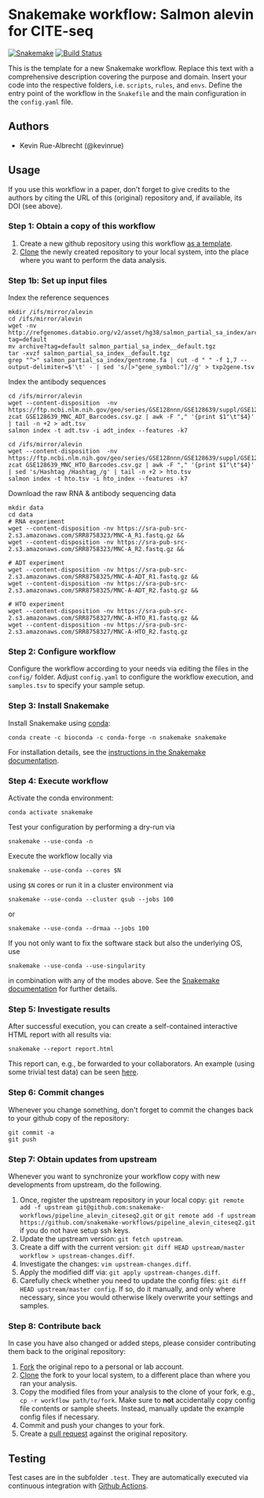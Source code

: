 # Snakemake workflow: Salmon alevin for CITE-seq

[![Snakemake](https://img.shields.io/badge/snakemake-≥5.7.0-brightgreen.svg)](https://snakemake.bitbucket.io)
[![Build Status](https://travis-ci.org/snakemake-workflows/pipeline_alevin_citeseq2.svg?branch=master)](https://travis-ci.org/snakemake-workflows/pipeline_alevin_citeseq2)

This is the template for a new Snakemake workflow. Replace this text with a comprehensive description covering the purpose and domain.
Insert your code into the respective folders, i.e. `scripts`, `rules`, and `envs`. Define the entry point of the workflow in the `Snakefile` and the main configuration in the `config.yaml` file.

## Authors

* Kevin Rue-Albrecht (@kevinrue)

## Usage

If you use this workflow in a paper, don't forget to give credits to the authors by citing the URL of this (original) repository and, if available, its DOI (see above).

### Step 1: Obtain a copy of this workflow

1. Create a new github repository using this workflow [as a template](https://help.github.com/en/articles/creating-a-repository-from-a-template).
2. [Clone](https://help.github.com/en/articles/cloning-a-repository) the newly created repository to your local system, into the place where you want to perform the data analysis.

### Step 1b: Set up input files

Index the reference sequences

```
mkdir /ifs/mirror/alevin
cd /ifs/mirror/alevin
wget -nv http://refgenomes.databio.org/v2/asset/hg38/salmon_partial_sa_index/archive?tag=default
mv archive?tag=default salmon_partial_sa_index__default.tgz
tar -xvzf salmon_partial_sa_index__default.tgz
grep "^>" salmon_partial_sa_index/gentrome.fa | cut -d " " -f 1,7 --output-delimiter=$'\t' - | sed 's/[>"gene_symbol:"]//g' > txp2gene.tsv
```

Index the antibody sequences

```
cd /ifs/mirror/alevin
wget --content-disposition  -nv https://ftp.ncbi.nlm.nih.gov/geo/series/GSE128nnn/GSE128639/suppl/GSE128639_MNC_ADT_Barcodes.csv.gz
zcat GSE128639_MNC_ADT_Barcodes.csv.gz | awk -F "," '{print $1"\t"$4}' | tail -n +2 > adt.tsv
salmon index -t adt.tsv -i adt_index --features -k7
```

```
cd /ifs/mirror/alevin
wget --content-disposition  -nv https://ftp.ncbi.nlm.nih.gov/geo/series/GSE128nnn/GSE128639/suppl/GSE128639_MNC_HTO_Barcodes.csv.gz
zcat GSE128639_MNC_HTO_Barcodes.csv.gz | awk -F "," '{print $1"\t"$4}' | sed 's/Hashtag /Hashtag_/g' | tail -n +2 > hto.tsv
salmon index -t hto.tsv -i hto_index --features -k7
```

Download the raw RNA & antibody sequencing data

```
mkdir data
cd data
# RNA experiment
wget --content-disposition -nv https://sra-pub-src-2.s3.amazonaws.com/SRR8758323/MNC-A_R1.fastq.gz && 
wget --content-disposition -nv https://sra-pub-src-2.s3.amazonaws.com/SRR8758323/MNC-A_R2.fastq.gz &&

# ADT experiment
wget --content-disposition -nv https://sra-pub-src-2.s3.amazonaws.com/SRR8758325/MNC-A-ADT_R1.fastq.gz &&
wget --content-disposition -nv https://sra-pub-src-2.s3.amazonaws.com/SRR8758325/MNC-A-ADT_R2.fastq.gz &&

# HTO experiment
wget --content-disposition -nv https://sra-pub-src-2.s3.amazonaws.com/SRR8758327/MNC-A-HTO_R1.fastq.gz &&
wget --content-disposition -nv https://sra-pub-src-2.s3.amazonaws.com/SRR8758327/MNC-A-HTO_R2.fastq.gz
```

### Step 2: Configure workflow

Configure the workflow according to your needs via editing the files in the `config/` folder. Adjust `config.yaml` to configure the workflow execution, and `samples.tsv` to specify your sample setup.

### Step 3: Install Snakemake

Install Snakemake using [conda](https://conda.io/projects/conda/en/latest/user-guide/install/index.html):

    conda create -c bioconda -c conda-forge -n snakemake snakemake

For installation details, see the [instructions in the Snakemake documentation](https://snakemake.readthedocs.io/en/stable/getting_started/installation.html).

### Step 4: Execute workflow

Activate the conda environment:

    conda activate snakemake

Test your configuration by performing a dry-run via

    snakemake --use-conda -n

Execute the workflow locally via

    snakemake --use-conda --cores $N

using `$N` cores or run it in a cluster environment via

    snakemake --use-conda --cluster qsub --jobs 100

or

    snakemake --use-conda --drmaa --jobs 100

If you not only want to fix the software stack but also the underlying OS, use

    snakemake --use-conda --use-singularity

in combination with any of the modes above.
See the [Snakemake documentation](https://snakemake.readthedocs.io/en/stable/executable.html) for further details.

### Step 5: Investigate results

After successful execution, you can create a self-contained interactive HTML report with all results via:

    snakemake --report report.html

This report can, e.g., be forwarded to your collaborators.
An example (using some trivial test data) can be seen [here](https://cdn.rawgit.com/snakemake-workflows/rna-seq-kallisto-sleuth/master/.test/report.html).

### Step 6: Commit changes

Whenever you change something, don't forget to commit the changes back to your github copy of the repository:

    git commit -a
    git push

### Step 7: Obtain updates from upstream

Whenever you want to synchronize your workflow copy with new developments from upstream, do the following.

1. Once, register the upstream repository in your local copy: `git remote add -f upstream git@github.com:snakemake-workflows/pipeline_alevin_citeseq2.git` or `git remote add -f upstream https://github.com/snakemake-workflows/pipeline_alevin_citeseq2.git` if you do not have setup ssh keys.
2. Update the upstream version: `git fetch upstream`.
3. Create a diff with the current version: `git diff HEAD upstream/master workflow > upstream-changes.diff`.
4. Investigate the changes: `vim upstream-changes.diff`.
5. Apply the modified diff via: `git apply upstream-changes.diff`.
6. Carefully check whether you need to update the config files: `git diff HEAD upstream/master config`. If so, do it manually, and only where necessary, since you would otherwise likely overwrite your settings and samples.


### Step 8: Contribute back

In case you have also changed or added steps, please consider contributing them back to the original repository:

1. [Fork](https://help.github.com/en/articles/fork-a-repo) the original repo to a personal or lab account.
2. [Clone](https://help.github.com/en/articles/cloning-a-repository) the fork to your local system, to a different place than where you ran your analysis.
3. Copy the modified files from your analysis to the clone of your fork, e.g., `cp -r workflow path/to/fork`. Make sure to **not** accidentally copy config file contents or sample sheets. Instead, manually update the example config files if necessary.
4. Commit and push your changes to your fork.
5. Create a [pull request](https://help.github.com/en/articles/creating-a-pull-request) against the original repository.

## Testing

Test cases are in the subfolder `.test`. They are automatically executed via continuous integration with [Github Actions](https://github.com/features/actions).

